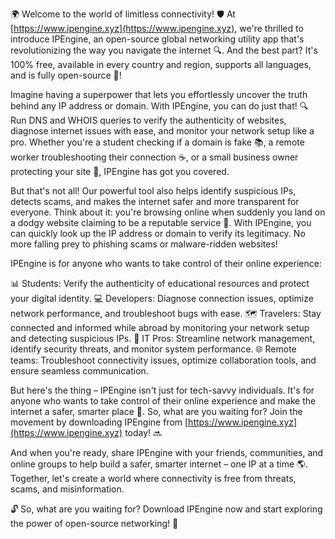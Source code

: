 🌍 Welcome to the world of limitless connectivity! 🛡️ At [https://www.ipengine.xyz](https://www.ipengine.xyz), we're thrilled to introduce IPEngine, an open-source global networking utility app that's revolutionizing the way you navigate the internet 🔍. And the best part? It's 100% free, available in every country and region, supports all languages, and is fully open-source 🚀!

Imagine having a superpower that lets you effortlessly uncover the truth behind any IP address or domain. With IPEngine, you can do just that! 🔍 Run DNS and WHOIS queries to verify the authenticity of websites, diagnose internet issues with ease, and monitor your network setup like a pro. Whether you're a student checking if a domain is fake 📚, a remote worker troubleshooting their connection ☕️, or a small business owner protecting your site 🏢, IPEngine has got you covered.

But that's not all! Our powerful tool also helps identify suspicious IPs, detects scams, and makes the internet safer and more transparent for everyone. Think about it: you're browsing online when suddenly you land on a dodgy website claiming to be a reputable service 🤔. With IPEngine, you can quickly look up the IP address or domain to verify its legitimacy. No more falling prey to phishing scams or malware-ridden websites!

IPEngine is for anyone who wants to take control of their online experience:

📊 Students: Verify the authenticity of educational resources and protect your digital identity.
💻 Developers: Diagnose connection issues, optimize network performance, and troubleshoot bugs with ease.
🗺️ Travelers: Stay connected and informed while abroad by monitoring your network setup and detecting suspicious IPs.
🏢 IT Pros: Streamline network management, identify security threats, and monitor system performance.
🌐 Remote teams: Troubleshoot connectivity issues, optimize collaboration tools, and ensure seamless communication.

But here's the thing – IPEngine isn't just for tech-savvy individuals. It's for anyone who wants to take control of their online experience and make the internet a safer, smarter place 🌈. So, what are you waiting for? Join the movement by downloading IPEngine from [https://www.ipengine.xyz](https://www.ipengine.xyz) today! 🔜

And when you're ready, share IPEngine with your friends, communities, and online groups to help build a safer, smarter internet – one IP at a time 🌎. Together, let's create a world where connectivity is free from threats, scams, and misinformation.

🔓 So, what are you waiting for? Download IPEngine now and start exploring the power of open-source networking! 🚀